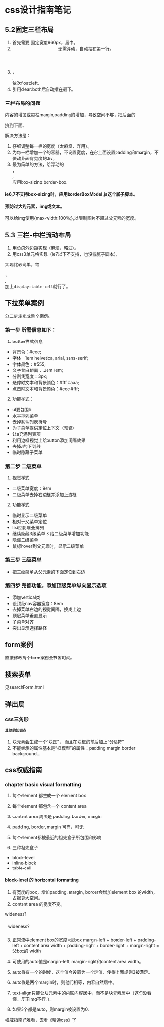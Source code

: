 # css设计指南笔记
## 5.2固定三栏布局
1. 首先需要<wrapper>,固定宽度960px，居中。
2. <header>无需浮动，自动摆在第一行。
3. <nav>，<article>,<aside>依次float:left.
4. <footer>引用clear:both后自动摆在最下。

### 三栏布局的问题
内容的增加或每栏margin,padding的增加，导致空间不够，把后面的<aside>挤到下面。

解决方法是：
1. 仔细调整每一栏的宽度（太麻烦，弃用）。
2. 为每一栏增加一个<inner>的容器，不设置宽度，在它上面设置padding和margin，不要动外面有宽度的div。
3. 最为简单的方法，给浮动的<nav>，<article>,<aside>应用box-sizing:border-box.

#### ie6,7不支持box-sizing时，应用borderBoxModel.js这个腻子脚本。

#### 预防过大的元素，img或文本。
可以给img使用{max-width:100%;},以限制图片不超过父元素的宽度。

## 5.3 三栏-中栏流动布局
1. 用负的外边距实现（麻烦，略过）。
2. 用css3单元格实现（ie7以下不支持，也没有腻子脚本）。

实现比较简单，给<nav>，<article>,<aside>加上`display:table-cell`就行了。

## 下拉菜单案例
分三步走完成整个案例。
### 第一步 所需信息如下：
1. button样式信息
  * 背景色：#eee;
  * 字体：1em helvetica, arial, sans-serif;
  * 字体颜色：#555;
  * 文字留白距离：.2em 1em;
  * 分割线宽度：3px;
  * 悬停时文本和背景颜色：#fff #aaa;
  * 点击时文本和背景颜色：#ccc #fff;
2. 功能样式：
  * ul要包围li
  * 水平排列菜单
  * 去掉默认列表符号
  * 为子菜单提供定位上下文（预留）
  * 让a充满列表项
  * 利用边框视觉上给button添加间隔效果
  * 去掉a的下划线
  * 临时隐藏子菜单

### 第二步 二级菜单
1. 视觉样式
  * 二级菜单宽度：9em
  * 二级菜单去掉右边框并添加上边框
2. 功能样式
  * 临时显示二级菜单
  * 相对于父菜单定位
  * list回复堆叠排列
  * 继续隐藏3级菜单
3 给二级菜单增加功能
  * 隐藏二级菜单
  * 鼠标hover到父元素时，显示二级菜单

### 第三步 三级菜单
  * 把三级菜单从父元素的下面定位到右边

### 第四步 完善功能，添加顶级菜单纵向显示选项
  * 添加vertical类
  * 设顶级nav容器宽度：8em
  * 去掉菜单右边的视觉间隔，换成上边
  * 顶层菜单垂直显示
  * 子菜单对齐
  * 突出显示选择路径

## form案例
直接修改两个form案例会节省时间。

## 搜索表单
见searchForm.html

## 弹出层

### css三角形

# 其他的知识点
1. 块元素会生成一个“块匡”， 而且在块框的前后加上“分隔符”
2. 不能继承的属性基本是“框模型”的属性：padding margin border background...

##  css权威指南
### chapter basic visual formatting

1. 每个element 都生成一个 element box
2. 每个element 都包含一个 content area
3. content area 周围是 padding, border, margin
4. padding, border, margin 可有，可无

1. 每个element都被最近的祖先盒子所包围和影响
2. 三种祖先盒子
  * block-level
  * inline-block
  * table-cell

#### block-level 的 horizontal formatting
1. 有宽度的box，增加padding, margin, border会增加element box 的width，占据更大空间。
2. content area 的宽度不变。

<p style="width: 200px;">wideness?</p>
<p style="width: 200px; padding: 10px;">wideness?</p>

3. 正常流中element box的宽度=父box
margin-left + border-left + padding-left + content area width + padding-right + border-right + margin-right = 父box的 width

4. 可使用的auto值是margin-left, margin-right和content area width。

5. auto值有一个的时候，这个值会设置为一个定值，使得上面规则3被满足。

6. auto值是两个margin时，则他们相等，内容自然居中。

7. text-align只能让块元素中的内联内容居中，而不是块元素居中（这句没看懂，反正img不行。）。

8. 如果3个都是auto，则margin被设置为0.

权威指南好难看，去看《精通css》了
